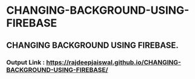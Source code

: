 # CHANGING-BACKGROUND-USING-FIREBASE

## CHANGING BACKGROUND USING FIREBASE.

### Output Link :  https://rajdeepjaiswal.github.io/CHANGING-BACKGROUND-USING-FIREBASE/
